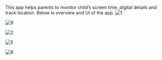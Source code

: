 This app helps parents to monitor child’s screen time ,digital details and track location.
Below is overview and UI of the app.
![1](https://github.com/ManishaKChaudhari/The-Smart-Parenting-App/assets/92356091/6450d8ef-abfd-4190-a88f-c13423791a9d)


![9](https://github.com/ManishaKChaudhari/The-Smart-Parenting-App/assets/92356091/dc8c8c20-fdbc-45fd-8507-c24a287e5174)


![2](https://github.com/ManishaKChaudhari/The-Smart-Parenting-App/assets/92356091/19395f36-83a8-4692-8bc4-09a03382cc5c)


![5](https://github.com/ManishaKChaudhari/The-Smart-Parenting-App/assets/92356091/dc6ded97-c95a-4f24-831e-3c7c0195d37d)


![8](https://github.com/ManishaKChaudhari/The-Smart-Parenting-App/assets/92356091/6c644082-514e-44a2-a548-661c6a23f7a9)


